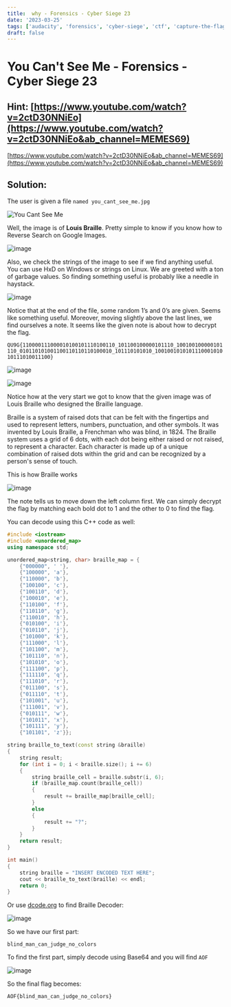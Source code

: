 ```yaml
---
title:  why - Forensics - Cyber Siege 23
date: '2023-03-25'
tags: ['audacity', 'forensics', 'cyber-siege', 'ctf', 'capture-the-flag']
draft: false
---
```

# You Can't See Me - Forensics - Cyber Siege 23

## Hint: [https://www.youtube.com/watch?v=2ctD30NNiEo](https://www.youtube.com/watch?v=2ctD30NNiEo&ab_channel=MEMES69)

[https://www.youtube.com/watch?v=2ctD30NNiEo&ab_channel=MEMES69](https://www.youtube.com/watch?v=2ctD30NNiEo&ab_channel=MEMES69)

## Solution:

The user is given a file ```named you_cant_see_me.jpg```

![You Cant See Me](https://user-images.githubusercontent.com/95119705/221403644-9e319a02-5fb1-427c-a8a5-6dd82606c90f.jpg)


Well, the image is of **Louis Braille**. Pretty simple to know if you know how to Reverse Search on Google Images.

![image](https://user-images.githubusercontent.com/95119705/221403780-7dcfa9dc-f9b0-4004-b26d-0cc0c67188f0.png)

Also, we check the strings of the image to see if we find anything useful. You can use HxD on Windows or strings on Linux. We are greeted with a ton of garbage values. So finding something useful is probably like a needle in haystack. 

![image](https://user-images.githubusercontent.com/95119705/221403788-e454643c-c4d9-486c-96d8-3111afa241b9.png)

Notice that at the end of the file, some random 1’s and 0’s are given. Seems like something useful. Moreover, moving slightly above the last lines, we find ourselves a note. It seems like the given note is about how to decrypt the flag.

`QU9G{110000111000010100101110100110_101100100000101110_100100100000101110_010110101001100110110110100010_101110101010_100100101010111000101010111010011100}`

![image](https://user-images.githubusercontent.com/95119705/221403824-5282e7f0-834e-4319-bc48-042511d13161.png)

![image](https://user-images.githubusercontent.com/95119705/221403829-55796d06-0916-4058-88ff-e98cb7495d95.png)

Notice how at the very start we got to know that the given image was of Louis Braille who designed the Braille language. 

Braille is a system of raised dots that can be felt with the fingertips and used to represent letters, numbers, punctuation, and other symbols. It was invented by Louis Braille, a Frenchman who was blind, in 1824. The Braille system uses a grid of 6 dots, with each dot being either raised or not raised, to represent a character. Each character is made up of a unique combination of raised dots within the grid and can be recognized by a person's sense of touch.

This is how Braille works

![image](https://user-images.githubusercontent.com/95119705/221403841-fcf1da71-5809-4bc2-9228-ddc0768236dd.png)

The note tells us to move down the left column first. We can simply decrypt the flag by matching each bold dot to 1 and the other to 0 to find the flag. 

You can decode using this C++ code as well:

```cpp
#include <iostream>
#include <unordered_map>
using namespace std;

unordered_map<string, char> braille_map = {
    {"000000", ' '},
    {"100000", 'a'},
    {"110000", 'b'},
    {"100100", 'c'},
    {"100110", 'd'},
    {"100010", 'e'},
    {"110100", 'f'},
    {"110110", 'g'},
    {"110010", 'h'},
    {"010100", 'i'},
    {"010110", 'j'},
    {"101000", 'k'},
    {"111000", 'l'},
    {"101100", 'm'},
    {"101110", 'n'},
    {"101010", 'o'},
    {"111100", 'p'},
    {"111110", 'q'},
    {"111010", 'r'},
    {"011100", 's'},
    {"011110", 't'},
    {"101001", 'u'},
    {"111001", 'v'},
    {"010111", 'w'},
    {"101011", 'x'},
    {"101111", 'y'},
    {"101101", 'z'}};

string braille_to_text(const string &braille)
{
    string result;
    for (int i = 0; i < braille.size(); i += 6)
    {
        string braille_cell = braille.substr(i, 6);
        if (braille_map.count(braille_cell))
        {
            result += braille_map[braille_cell];
        }
        else
        {
            result += "?";
        }
    }
    return result;
}

int main()
{
    string braille = "INSERT ENCODED TEXT HERE";
    cout << braille_to_text(braille) << endl;
    return 0;
}
```

Or use [dcode.org](http://dcode.org) to find Braille Decoder:

![image](https://user-images.githubusercontent.com/95119705/221403850-44a48d87-b6ce-40a6-a7c0-f45d89cb9f49.png)

So we have our first part:

`blind_man_can_judge_no_colors`

To find the first part, simply decode using Base64 and you will find `AOF`

![image](https://user-images.githubusercontent.com/95119705/221403859-2b795aef-0070-4e22-bd1e-0ddc20350455.png)

So the final flag becomes:

`AOF{blind_man_can_judge_no_colors}`